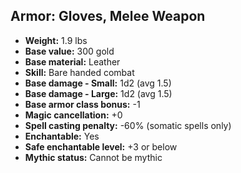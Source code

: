 ## Armor: Gloves, Melee Weapon

- **Weight:** 1.9 lbs
- **Base value:** 300 gold
- **Base material:** Leather
- **Skill:** Bare handed combat
- **Base damage - Small:** 1d2 (avg 1.5)
- **Base damage - Large:** 1d2 (avg 1.5)
- **Base armor class bonus:** -1
- **Magic cancellation:** +0
- **Spell casting penalty:** -60% (somatic spells only)
- **Enchantable:** Yes
- **Safe enchantable level:** +3 or below
- **Mythic status:** Cannot be mythic
